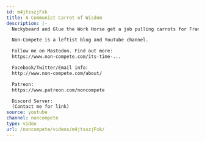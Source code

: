 ```yaml
---
id: m4jtsszjFxk
title: A Communist Carrot of Wisdom
description: |-
  Neckybeard and Glue the Work Horse get a job pulling carrots for Frank the Capitalist, when something very magical happens...!

  Non-Compete is a leftist blog and YouTube channel.

  Follow me on Mastodon. Find out more:
  https://www.non-compete.com/its-time-...

  Facebook/Twitter/Email info:
  http://www.non-compete.com/about/

  Patreon:
  https://www.patreon.com/noncompete

  Discord Server:
  (Contact me for link)
source: youtube
channel: noncompete
type: video
url: /noncompete/videos/m4jtsszjFxk/
---
```

